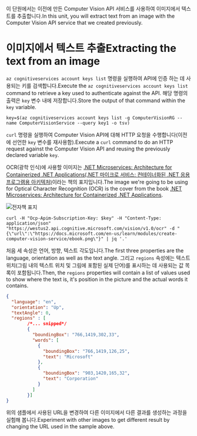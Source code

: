 <span data-ttu-id="34c21-101">이 단원에서는 이전에 만든 Computer Vision API 서비스를 사용하여 이미지에서 텍스트를 추출합니다.</span><span class="sxs-lookup"><span data-stu-id="34c21-101">In this unit, you will extract text from an image with the Computer Vision API service that we created previously.</span></span>

# <a name="extracting-the-text-from-an-image"></a><span data-ttu-id="34c21-102">이미지에서 텍스트 추출</span><span class="sxs-lookup"><span data-stu-id="34c21-102">Extracting the text from an image</span></span>

<span data-ttu-id="34c21-103">`az cognitiveservices account keys list` 명령을 실행하여 API에 인증 하는 데 사용되는 키를 검색합니다.</span><span class="sxs-lookup"><span data-stu-id="34c21-103">Execute the `az cognitiveservices account keys list` command to retrieve a key used to authenticate against the API.</span></span> <span data-ttu-id="34c21-104">해당 명령의 출력은 `key` 변수 내에 저장합니다.</span><span class="sxs-lookup"><span data-stu-id="34c21-104">Store the output of that command within the `key` variable.</span></span>

```azurecli
key=$(az cognitiveservices account keys list -g ComputerVisionRG --name ComputerVisionService --query key1 -o tsv)
```

<span data-ttu-id="34c21-105">`curl` 명령을 실행하여 Computer Vision API에 대해 HTTP 요청을 수행합니다(이전에 선언한 `key` 변수를 재사용함).</span><span class="sxs-lookup"><span data-stu-id="34c21-105">Execute a `curl` command to do an HTTP request against the Computer Vision API and reusing the previously declared variable `key`.</span></span>

<span data-ttu-id="34c21-106">OCR(광학 인식)에 사용할 이미지는 [.NET Microservices: Architecture for Containerized .NET Applications(.NET 마이크로 서비스: 컨테이너화된 .NET 응용 프로그램용 아키텍처)](/dotnet/standard/microservices-architecture/)이라는 책의 표지입니다.</span><span class="sxs-lookup"><span data-stu-id="34c21-106">The image we're going to be using for Optical Character Recognition (OCR) is the cover from the book [.NET Microservices: Architecture for Containerized .NET Applications](/dotnet/standard/microservices-architecture/).</span></span>

![전자책 표지](../images/ebook.png)

```azurecli
curl -H "Ocp-Apim-Subscription-Key: $key" -H "Content-Type: application/json" "https://westus2.api.cognitive.microsoft.com/vision/v1.0/ocr" -d "{\"url\":\"https://docs.microsoft.com/en-us/learn/modules/create-computer-vision-service/ebook.png\"}" | jq '.'
```

<span data-ttu-id="34c21-108">처음 세 속성은 언어, 방향, 텍스트 각도입니다.</span><span class="sxs-lookup"><span data-stu-id="34c21-108">The first three properties are the language, orientation as well as the text angle.</span></span> <span data-ttu-id="34c21-109">그리고 `regions` 속성에는 텍스트 위치(그림 내의 텍스트 위치 및 그림에 포함된 실제 단어)를 표시하는 데 사용되는 값 목록이 포함됩니다.</span><span class="sxs-lookup"><span data-stu-id="34c21-109">Then, the `regions` properties will contain a list of values used to show where the text is, it's position in the picture and the actual words it contains.</span></span>

```json
{
  "language": "en",
  "orientation": "Up",
  "textAngle": 0,
  "regions" : [
        /*... snipped*/
        {
          "boundingBox": "766,1419,302,33",
          "words": [
            {
              "boundingBox": "766,1419,126,25",
              "text": "Microsoft"
            },
            {
              "boundingBox": "903,1420,165,32",
              "text": "Corporation"
            }
          ]
        }]
}
```

<span data-ttu-id="34c21-110">위의 샘플에서 사용된 URL을 변경하여 다른 이미지에서 다른 결과를 생성하는 과정을 실험해 봅니다.</span><span class="sxs-lookup"><span data-stu-id="34c21-110">Experiment with other images to get different result by changing the URL used in the sample above.</span></span>